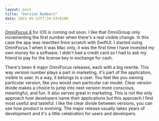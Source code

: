 ```yaml
---
layout: post
title: "Version Numbers"
date: 2021-05-22T7:34:53+0100
---
```


[OmniFocus 4 ](https://www.omnigroup.com/blog/omnifocus-4-first-look-invitation-to-help-test) for iOS is coming out soon. I like that OmniGroup only incrementing the first number when there's a real visible change. In this case the app was rewritten from scratch with SwiftUI. I started using OmniFocus 1 when it was Mac only, it was the first time I have invested my own money for a software. I didn't had a credit card so I had to ask my friend to pay for the license key in exchange for cash. 

There's been 4 major OmniFocus releases, each with a big rewrite. This way version number plays a part in marketing, it's part of the application, visible to user. In a way, it belongs to a user. You feel like you owning particular version, like you would own particular car model. Clear version divide makes a choice to jump into next version more conscious, meaningful, and fun. It also serves great in marketing. This is not the only approach how developers name their applications but this approach I find most useful and tasteful. I like the clear divide between versions, you can see how product is evolving. The major release usually takes years of development and it's a little celebration for users and developers.
